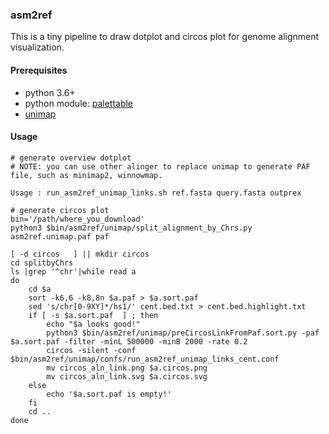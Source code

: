 ### asm2ref
This is a tiny pipeline to draw dotplot and circos plot for genome alignment visualization.



#### Prerequisites

- python 3.6+
- python module: [palettable](https://pypi.org/project/palettable/)
- [unimap](https://github.com/lh3/unimap)



#### Usage

```shell
# generate overview dotplot
# NOTE: you can use other alinger to replace unimap to generate PAF file, such as minimap2, winnowmap.

Usage : run_asm2ref_unimap_links.sh ref.fasta query.fasta outprex

# generate circos plot
bin='/path/where_you_download'
python3 $bin/asm2ref/unimap/split_alignment_by_Chrs.py asm2ref.unimap.paf paf

[ -d circos   ] || mkdir circos
cd splitbyChrs
ls |grep '^chr'|while read a
do
	cd $a
	sort -k6,6 -k8,8n $a.paf > $a.sort.paf
	sed 's/chr[0-9XY]*/hs1/' cent.bed.txt > cent.bed.highlight.txt
	if [ -s $a.sort.paf  ] ; then
		echo "$a looks good!"
		python3 $bin/asm2ref/unimap/preCircosLinkFromPaf.sort.py -paf $a.sort.paf -filter -minL 500000 -minB 2000 -rate 0.2
		circos -silent -conf $bin/asm2ref/unimap/confs/run_asm2ref_unimap_links_cent.conf
		mv circos_aln_link.png $a.circos.png
		mv circos_aln_link.svg $a.circos.svg
	else
		echo '$a.sort.paf is empty!'
	fi
	cd ..
done

```

